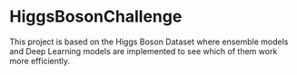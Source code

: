# HiggsBosonChallenge
This project is based on the Higgs Boson Dataset where ensemble models and Deep Learning models are implemented to see which of them work more efficiently.
